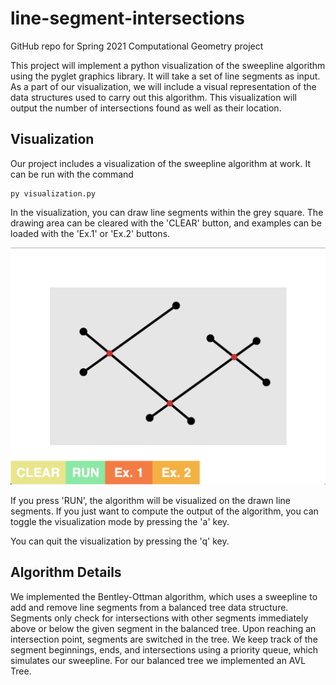 # line-segment-intersections
GitHub repo for Spring 2021 Computational Geometry project

This project will implement a python visualization of the sweepline algorithm using the pyglet graphics library. It will take a set of line segments as input. As a part of our visualization, we will include a visual representation of the data structures used to carry out this algorithm. This visualization will output the number of intersections found as well as their location. 

## Visualization
Our project includes a visualization of the sweepline algorithm at work. It can be run with the command 

    py visualization.py
    
In the visualization, you can draw line segments within the grey square. The drawing area can be cleared with the 'CLEAR' button, and examples can be loaded with the 'Ex.1' or 'Ex.2' buttons.

![](https://github.com/LiahNikol/line-segment-intersections/blob/main/doc/visualization-1.png)

If you press 'RUN', the algorithm will be visualized on the drawn line segments. If you just want to compute the output of the algorithm, you can toggle the visualization mode by pressing the 'a' key.

You can quit the visualization by pressing the 'q' key.

## Algorithm Details
We implemented the Bentley-Ottman algorithm, which uses a sweepline to add and remove line segments from a balanced tree data structure. Segments only check for intersections with other segments immediately above or below the given segment in the balanced tree. Upon reaching an intersection point, segments are switched in the tree. We keep track of the segment beginnings, ends, and intersections using a priority queue, which simulates our sweepline. For our balanced tree we implemented an AVL Tree.
